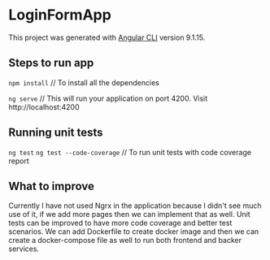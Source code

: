 # LoginFormApp

This project was generated with [Angular CLI](https://github.com/angular/angular-cli) version 9.1.15.

## Steps to run app

`npm install` // To install all the dependencies

`ng serve` // This will run your application on port 4200. Visit http://localhost:4200

## Running unit tests

`ng test`
`ng test --code-coverage` // To run unit tests with code coverage report

## What to improve
Currently I have not used Ngrx in the application because I didn't see much use of it, if we add more pages then we can implement that as well.
Unit tests can be improved to have more code coverage and better test scenarios.
We can add Dockerfile to create docker image and then we can create a docker-compose file as well to run both frontend and backer services.
